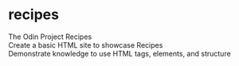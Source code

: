 # recipes

The Odin Project Recipes<br />
Create a basic HTML site to showcase Recipes<br />
Demonstrate knowledge to use HTML tags, elements, and structure<br />
